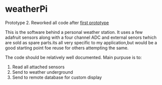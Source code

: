 # weatherPi
Prototype 2. Reworked all code after [first prototype](https://github.com/dirtchild/rpi_projects/tree/master/weather.piZero)

This is the software behind a personal weather station. It uses a few adafruit sensors along with a four channel ADC and external senors twhich are sold as spare parts.its all very specific to my application,but would be a good starting point foe reuse for others attempting the same.

The code should be relatively well documented. Main purpuse is to:

1. Read all attached sensors
1. Send to weather underground
1. Send to remote database for custom display

